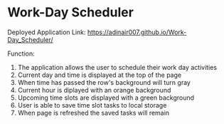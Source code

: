 # Work-Day Scheduler

Deployed Application Link: https://adinair007.github.io/Work-Day_Scheduler/

Function:
  1. The application allows the user to schedule their work day activities
  2. Current day and time is displayed at the top of the page
  3. When time has passed the row's background will turn gray
  4. Current hour is diplayed with an orange background
  5. Upcoming time slots are displayed with a green background
  6. User is able to save time slot tasks to local storage
  7. When page is refreshed the saved tasks will remain

